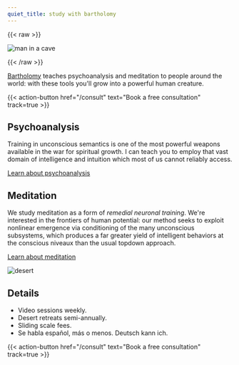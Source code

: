 ```yaml
---
quiet_title: study with bartholomy
---
```


<!-- HACK: file cannot begin with a shortcode; yaml or comment fixes it -->

{{< raw >}}

<img srcset="/covers/caveguy_420.jpg 420w,
              /covers/caveguy_720.jpg 720w"
sizes="(max-width: 425px) 100vw, 100vw"
src="/covers/caveguy_720.jpg" alt="man in a cave" />

{{< /raw >}}

[Bartholomy](/about) teaches psychoanalysis and meditation to people around the world: with these tools you'll grow into a powerful human creature.

{{< action-button href="/consult" text="Book a free consultation" track=true >}}

## Psychoanalysis

Training in unconscious semantics is one of the most powerful weapons available in the war for spiritual growth. I can teach you to employ that vast domain of intelligence and intuition which most of us cannot reliably access.

[Learn about psychoanalysis](/posts/uncanny/)

## Meditation

We study meditation as a form of *remedial neuronal training*. We're interested in the frontiers of human potential: our method seeks to exploit nonlinear emergence via conditioning of the many unconscious subsystems, which produces a far greater yield of intelligent behaviors at the conscious niveaux than the usual topdown approach.

[Learn about meditation](/posts/why-meditate/)

![desert](/landscape.jpg)

## Details

* Video sessions weekly.
* Desert retreats semi-annually.
* Sliding scale fees.
* Se habla español, más o menos. Deutsch kann ich.

{{< action-button href="/consult" text="Book a free consultation" track=true >}}
